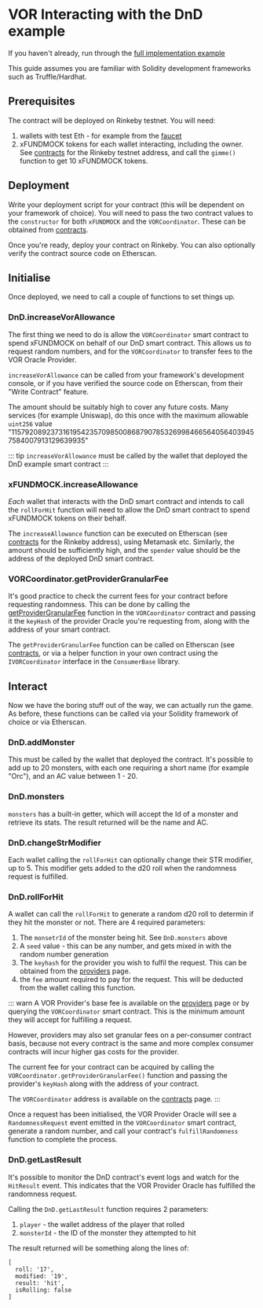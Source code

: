# VOR Interacting with the DnD example

If you haven't already, run through the [full implementation example](./implementation.md)

This guide assumes you are familiar with Solidity development frameworks
such as Truffle/Hardhat.

## Prerequisites

The contract will be deployed on Rinkeby testnet. You will need:

1. wallets with test Eth - for example from the [faucet](https://faucet.rinkeby.io/)
2. xFUNDMOCK tokens for each wallet interacting, including the owner. See
   [contracts](../contracts.md) for the Rinkeby testnet address, and call the
   `gimme()` function to get 10 xFUNDMOCK tokens.

## Deployment

Write your deployment script for your contract (this will be dependent on your framework
of choice). You will need to pass the two contract values to the `constructor`
for both `xFUNDMOCK` and the `VORCoordinator`. These can be obtained from
[contracts](../contracts.md).

Once you're ready, deploy your contract on Rinkeby. You can also optionally
verify the contract source code on Etherscan.

## Initialise

Once deployed, we need to call a couple of functions to set things up.

### DnD.increaseVorAllowance

The first thing we need to do is allow the `VORCoordinator` smart contract
to spend xFUNDMOCK on behalf of our DnD smart contract. This allows us to
request random numbers, and for the `VORCoordinator` to transfer fees to
the VOR Oracle Provider.

`increaseVorAllowance` can be called from your framework's development console,
or if you have verified the source code on Etherscan, from their "Write Contract"
feature.

The amount should be suitably high to cover any future costs. Many services
(for example Uniswap), do this once with the maximum allowable `uint256`
value "115792089237316195423570985008687907853269984665640564039457584007913129639935"

::: tip
`increaseVorAllowance` must be called by the wallet that deployed the DnD
example smart contract
:::

### xFUNDMOCK.increaseAllowance

_Each_ wallet that interacts with the DnD smart contract and intends to call
the `rollForHit` function will need to allow the DnD smart contract to spend
xFUNDMOCK tokens on their behalf.

The `increaseAllowance` function can be executed on Etherscan (see [contracts](../contracts.md)
for the Rinkeby address), using Metamask etc. Similarly, the amount
should be sufficiently high, and the `spender` value should be the address 
of the deployed DnD smart contract.

### VORCoordinator.getProviderGranularFee

It's good practice to check the current fees for your contract before requesting
randomness. This can be done by calling the
[getProviderGranularFee](../api/VORCoordinator.md#VORCoordinator-getProviderGranularFee-bytes32-address-) function in the
`VORCoordinator` contract and passing it the `keyHash` of the provider Oracle you're
requesting from, along with the address of your smart contract.

The `getProviderGranularFee` function can be called on
Etherscan (see [contracts](../contracts.md), or via a helper function in your own contract
using the `IVORCoordinator` interface in the `ConsumerBase` library.

## Interact

Now we have the boring stuff out of the way, we can actually run the game.
As before, these functions can be called via your Solidity framework of choice
or via Etherscan.

### DnD.addMonster

This must be called by the wallet that deployed the contract. It's possible
to add up to 20 monsters, with each one requiring a short name (for example
"Orc"), and an AC value between 1 - 20.

### DnD.monsters

`monsters` has a built-in getter, which will accept the Id of a monster
and retrieve its stats. The result returned will be the name and AC.

### DnD.changeStrModifier

Each wallet calling the `rollForHit` can optionally change their STR modifier,
up to 5. This modifier gets added to the d20 roll when the randomness request
is fulfilled.

### DnD.rollForHit

A wallet can call the `rollForHit` to generate a random d20 roll to determin
if they hit the monster or not. There are 4 required parameters:

1. The `monsetrId` of the monster being hit. See `DnD.monsters` above
2. A `seed` value - this can be any number, and gets mixed in with the
   random number generation
3. The `keyhash` for the provider you wish to fulfil the request. This can be
   obtained from the [providers](../providers.md) page.
4. the `fee` amount required to pay for the request. This will be deducted
   from the wallet calling this function.
   
::: warn
A VOR Provider's base fee is available on the [providers](../providers.md) page
or by querying the `VORCoordinator` smart contract. This is the minimum
amount they will accept for fulfilling a request.

However, providers may also set granular fees on a per-consumer contract
basis, because not every contract is the same and more complex consumer
contracts will incur higher gas costs for the provider.

The current fee for your contract can be acquired by calling the
`VORCoordinator.getProviderGranularFee()` function and passing the
provider's `keyHash` along with the address of your contract.

The `VORCoordinator` address is available on the [contracts](../contracts.md)
page.
:::

Once a request has been initialised, the VOR Provider Oracle will see
a `RandomnessRequest` event emitted in the `VORCoordinator` smart 
contract, generate a random number, and call your contract's 
`fulfillRandomness` function to complete the process.

### DnD.getLastResult

It's possible to monitor the DnD contract's event logs and watch for the
`HitResult` event. This indicates that the VOR Provider Oracle has fulfilled
the randomness request.

Calling the `DnD.getLastResult` function requires 2 parameters:

1. `player` - the wallet address of the player that rolled
2. `monsterId` - the ID of the monster they attempted to hit

The result returned will be something along the lines of:

```
[
  roll: '17',
  modified: '19',
  result: 'hit',
  isRolling: false
]
```
